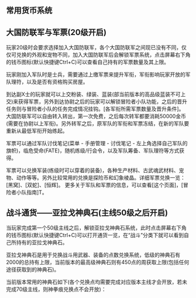 ## 常用货币系统

## 大国防联军与军票(20级开启)
玩家20级时会要求选择加入大国防联军，各个大国防联军之间现已没有不同，仅仅可兑换的外观和宠物不同，加入大国防联军后会解锁军票系统，点击屏幕右下角的钱币图标(默认快捷键Ctrl+C)可以查看自己持有的军票数量及其上限。

玩家刚加入军队时是士兵，需要通过上缴军票来提升军衔，军衔影响玩家开放的军队理符，以及是否有资格购买房屋。

到达副X士的玩家就可以上交粉装、绿装、蓝装(部当前版本的高品级蓝装不可上交)来获得军票，另外到达协尉之后的玩家可以解锁冒险者小队功能，之后的晋升任务则与冒险者小队的任务完成情况挂钩。[各军衔所需军票数量及晋升条件]。
大国防联军可以自由转入转出，第一次免费，之后每次转军都要消耗50000金币(需要在协尉以上军衔)。另外转军之后，原军队的军衔和军票冻结，在新的军队要重新从最低军衔开始练起。

军票可以通过军队讨伐笔记(菜单 - 手册管理 - 讨伐笔记 - 左上角选择自己军队的旗帜)，临危受命(FATE)，随机练级/行会令，以及军队筹备、军队理符等方式获得。

军票可以兑换军装(练级时可以穿着的装备)，各种生产材料、古武魂武材料、宠物、动作等等。另外比较常用的兑换是探险币和幻象棱晶。详细军票兑换一览：[黑窝]、[双蛇]、[恒辉]。
更多关于军队和军票的信息，可以查看[这个页面]，[冒险者小队指南]T。
## 战斗通货——亚拉戈神典石(主线50级之后开启)
当玩家完成第一个50级主线之后，解锁亚拉戈神典石系统，此时点击屏幕右下角的钱币图标(默认快捷键Ctrl+C)可以打开通货一览，在“战斗”分类下就可以看到自己所持有的亚拉戈神典石。

亚拉戈神典石是用于兑换战斗用武器、装备的点数兑换系统，低级的神典石有2000的总持有上限，当前版本的最高级神典石则有450点的周获取上限(包括任何途径获取到的神典石)。

当前版本常用的神典石如下(各个兑换点均需要完成对应版本主线才会开放，若未完成70级主线，则神拳痕兑换点不会开放)：

<!--表格炸裂-->